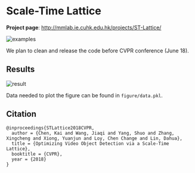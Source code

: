# Scale-Time Lattice

**Project page**: http://mmlab.ie.cuhk.edu.hk/projects/ST-Lattice/


![examples](http://mmlab.ie.cuhk.edu.hk/projects/ST-Lattice/img/examples.gif)


We plan to clean and release the code before CVPR conference (June 18).


## Results

![result](http://mmlab.ie.cuhk.edu.hk/projects/ST-Lattice/img/results.png)

Data needed to plot the figure can be found in `figure/data.pkl`.


## Citation

```
@inproceedings{STLattice2018CVPR,
  author = {Chen, Kai and Wang, Jiaqi and Yang, Shuo and Zhang, Xingcheng and Xiong, Yuanjun and Loy, Chen Change and Lin, Dahua},
  title = {Optimizing Video Object Detection via a Scale-Time Lattice},
  booktitle = {CVPR},
  year = {2018}
}
```
